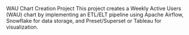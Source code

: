 WAU Chart Creation Project
This project creates a Weekly Active Users (WAU) chart by implementing an ETL/ELT pipeline using Apache Airflow, Snowflake for data storage, and Preset/Superset or Tableau for visualization.
